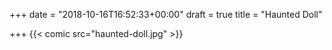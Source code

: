 +++
date = "2018-10-16T16:52:33+00:00"
draft = true
title = "Haunted Doll"

+++
{{< comic src="haunted-doll.jpg" >}}